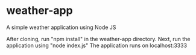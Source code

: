 # weather-app
A simple weather application using Node JS

After cloning, run "npm install" in the weather-app directory.
Next, run the application using "node index.js" 
The application runs on localhost:3333
